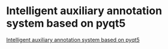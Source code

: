 # Intelligent auxiliary annotation system based on pyqt5
[Intelligent auxiliary annotation system based on pyqt5](https://aiwithcloud.com/2022/09/19/intelligent_auxiliary_annotation_system_based_on_pyqt5/)